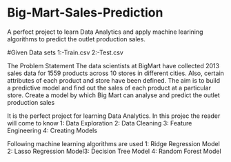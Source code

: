 # Big-Mart-Sales-Prediction

A perfect project to learn Data Analytics and apply machine learining algorithms to predict the outlet production sales.

#Given Data sets
1:-Train.csv 2:-Test.csv

The Problem Statement
The data scientists at BigMart have collected 2013 sales data for 1559 products across 10 stores in different cities. Also, certain attributes of each product and store have been defined. The aim is to build a predictive model and find out the sales of each product at a particular store. Create a model by which Big Mart can analyse and predict the outlet production sales

It is the perfect project for learning Data Analytics. In this projec the reader will come to know 1: Data Exploration 2: Data Cleaning 3: Feature Engineering 4: Creating Models

Following machine learning algorithms are used
1: Ridge Regression Model 2: Lasso Regression Model3: Decision Tree Model 4: Random Forest Model
